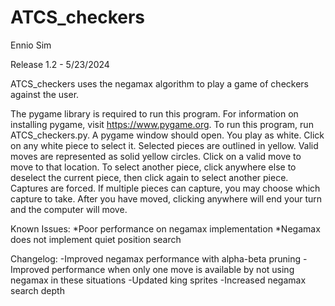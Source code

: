 # ATCS_checkers
Ennio Sim

Release 1.2 - 5/23/2024

ATCS_checkers uses the negamax algorithm to play a game of checkers against the user. 

The pygame library is required to run this program. For information on installing pygame, visit https://www.pygame.org.
To run this program, run ATCS_checkers.py. A pygame window should open. 
You play as white. Click on any white piece to select it. Selected pieces are outlined in yellow.
Valid moves are represented as solid yellow circles. Click on a valid move to move to that location.
To select another piece, click anywhere else to deselect the current piece, then click again to select another piece.
Captures are forced. If multiple pieces can capture, you may choose which capture to take.
After you have moved, clicking anywhere will end your turn and the computer will move.

Known Issues:
*Poor performance on negamax implementation
*Negamax does not implement quiet position search

Changelog:
-Improved negamax performance with alpha-beta pruning
-Improved performance when only one move is available by not using negamax in these situations
-Updated king sprites
-Increased negamax search depth